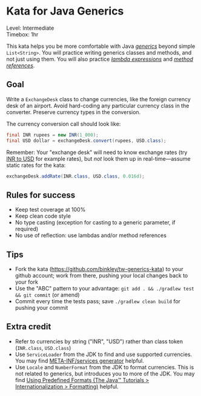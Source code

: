# Kata for Java Generics

Level: Intermediate  
Timebox: 1hr

This kata helps you be more comfortable with Java
[_generics_](https://docs.oracle.com/javase/tutorial/java/generics/index.html) beyond simple `List<String>`.  You will
practice writing generics classes and methods, and not just using them.  You will also practice
[_lambda expressions_](https://docs.oracle.com/javase/tutorial/java/javaOO/lambdaexpressions.html) and
[_method references_](https://docs.oracle.com/javase/tutorial/java/javaOO/methodreferences.html).

## Goal

Write a `ExchangeDesk` class to change currencies, like the foreign currency desk of an airport.  Avoid hard-coding
any particular currency class in the converter.  Preserve currency types in the conversion.

The currency conversion call should look like:

```java
final INR rupees = new INR(1_000);
final USD dollar = exchangeDesk.convert(rupees, USD.class); 
```

Remember: Your "exchange desk" will need to know exchange rates (try
[INR to USD](https://www.google.com/search?q=INR+to+USD) for example rates), but *not* look them up in
real-time&mdash;assume static rates for the kata:

```java
exchangeDesk.addRate(INR.class, USD.class, 0.016d);
```

## Rules for success

* Keep test coverage at 100%
* Keep clean code style
* No type casting (exception for casting to a generic parameter, if required)
* No use of reflection: use lambdas and/or method references

## Tips

* Fork the kata (https://github.com/binkley/tw-generics-kata) to your github account; work from there, pushing your
  local changes back to your fork
* Use the "ABC" pattern to your advantage: `git add . && ./gradlew test && git commit` (or amend)
* Commit every time the tests pass; save `./gradlew clean build` for pushing your commit

## Extra credit

* Refer to currencies by string ("INR", "USD") rather than class token (`INR.class`, `USD.class`)
* Use `ServiceLoader` from the JDK to find and use supported currencies.  You may find
  [META-INF/services generator](http://metainf-services.kohsuke.org/) helpful.
* Use `Locale` and `NumberFormat` from the JDK to format currencies.  This is not related to generics, but introduces
  you to more of the JDK.  You may find
  [Using Predefined Formats (The Java&trade; Tutorials &gt; Internationalization &gt; Formatting)](https://docs.oracle.com/javase/tutorial/i18n/format/numberFormat.html)
  helpful.  

